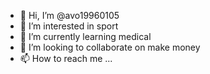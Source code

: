 - 👋 Hi, I’m @avo19960105
- 👀 I’m interested in sport
- 🌱 I’m currently learning medical 
- 💞️ I’m looking to collaborate on make money
- 📫 How to reach me ...

<!---
avo19960105/avo19960105 is a ✨ special ✨ repository because its `README.md` (this file) appears on your GitHub profile.
You can click the Preview link to take a look at your changes.
--->
